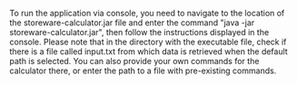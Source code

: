To run the application via console, you need to navigate to the location of the storeware-calculator.jar file and enter the command "java -jar storeware-calculator.jar", then follow the instructions displayed in the console.
Please note that in the directory with the executable file, check if there is a file called input.txt from which data is retrieved when the default path is selected. You can also provide your own commands for the calculator there, or enter the path to a file with pre-existing commands.
